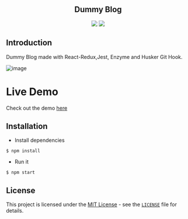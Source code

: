 <div align="center">
<h2>Dummy Blog</h2>
<img src="https://img.shields.io/badge/build-passing-green.svg">
<img src="https://img.shields.io/badge/license-MIT-green.svg">
</div>

## Introduction
Dummy Blog made with React-Redux,Jest, Enzyme and Husker Git Hook.

![image](https://user-images.githubusercontent.com/95053734/190149649-e3632cc5-9eb0-4cf6-ad44-5c704bcc3465.png)

# Live Demo

Check out the demo [here](https://client-billing.herokuapp.com/)

## Installation
- Install dependencies
```
$ npm install
```
- Run it
```
$ npm start
```

## **License**

This project is licensed under the [MIT License](https://opensource.org/licenses/MIT) - see the [`LICENSE`](https://github.com/AykutSarac/react-quiz/blob/master/LICENSE) file for details.
